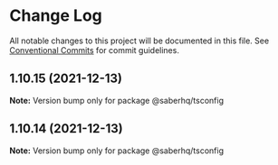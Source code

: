 # Change Log

All notable changes to this project will be documented in this file.
See [Conventional Commits](https://conventionalcommits.org) for commit guidelines.

## 1.10.15 (2021-12-13)

**Note:** Version bump only for package @saberhq/tsconfig





## 1.10.14 (2021-12-13)

**Note:** Version bump only for package @saberhq/tsconfig

